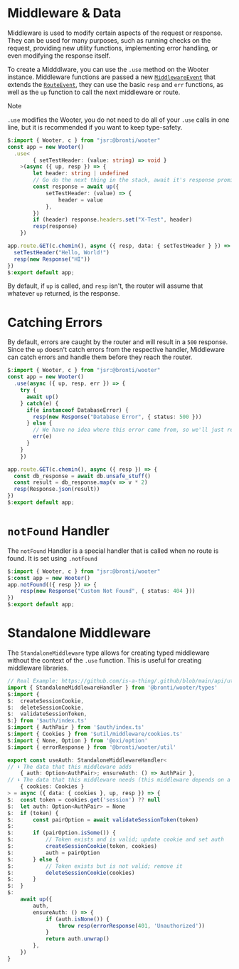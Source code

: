 # Middleware & Data

Middleware is used to modify certain aspects of the request or response. They
can be used for many purposes, such as running checks on the request, providing
new utility functions, implementing error handling, or even modifying the
response itself.

To create a Midddlware, you can use the `.use` method on the Wooter instance.
Middleware functions are passed a new
[`MiddlewareEvent`](https://jsr.io/@bronti/wooter/doc/~/MiddlewareEvent) that
extends the [`RouteEvent`](https://jsr.io/@bronti/wooter/doc/~/RouteEvent), they
can use the basic `resp` and `err` functions, as well as the `up` function to
call the next middleware or route.

<!-- deno-fmt-ignore -->
> [!NOTE]
> `.use` modifies the Wooter, you do not need to do all of your `.use`
> calls in one line, but it is recommended if you want to keep type-safety.

```ts
$:import { Wooter, c } from "jsr:@bronti/wooter"
const app = new Wooter()
  .use<
		{ setTestHeader: (value: string) => void }
	>(async ({ up, resp }) => {
		let header: string | undefined
		// Go do the next thing in the stack, await it's response promise
		const response = await up({
			setTestHeader: (value) => {
				header = value
			},
		})
		if (header) response.headers.set("X-Test", header)
		resp(response)
	})

app.route.GET(c.chemin(), async ({ resp, data: { setTestHeader } }) => {
  setTestHeader("Hello, World!")
  resp(new Response("HI"))
})
$:export default app;
```

By default, if `up` is called, and `resp` isn't, the router will assume that
whatever `up` returned, is the response.

# Catching Errors

By default, errors are caught by the router and will result in a `500` response.
Since the `up` doesn't catch errors from the respective handler, Middleware can
catch errors and handle them before they reach the router.

```ts
$:import { Wooter, c } from "jsr:@bronti/wooter"
const app = new Wooter()
  .use(async ({ up, resp, err }) => {
    try {
      await up()
    } catch(e) {
      if(e instanceof DatabaseError) {
        resp(new Response("Database Error", { status: 500 }))
      } else {
        // We have no idea where this error came from, so we'll just rethrow it.
        err(e)
      }
    }
	})

app.route.GET(c.chemin(), async ({ resp }) => {
  const db_response = await db.unsafe_stuff()
  const result = db_response.map(v => v * 2)
  resp(Response.json(result))
})
$:export default app;
```

# `notFound` Handler

The `notFound` Handler is a special handler that is called when no route is
found. It is set using `.notFound`

```ts
$:import { Wooter, c } from "jsr:@bronti/wooter"
$:const app = new Wooter()
app.notFound(({ resp }) => {
	resp(new Response("Custom Not Found", { status: 404 }))
})
$:export default app;
```

# Standalone Middleware

The `StandaloneMiddleware` type allows for creating typed middleware without the
context of the `.use` function. This is useful for creating middleware
libraries.

```ts
// Real Example: https://github.com/is-a-thing/.github/blob/main/api/util/middleware/auth.ts
import { StandaloneMiddlewareHandler } from '@bronti/wooter/types'
$:import {
$:	createSessionCookie,
$:	deleteSessionCookie,
$:	validateSessionToken,
$:} from '$auth/index.ts'
$:import { AuthPair } from '$auth/index.ts'
$:import { Cookies } from '$util/middleware/cookies.ts'
$:import { None, Option } from '@oxi/option'
$:import { errorResponse } from '@bronti/wooter/util'

export const useAuth: StandaloneMiddlewareHandler<
// ⬇️ The data that this middleware adds
	{ auth: Option<AuthPair>; ensureAuth: () => AuthPair },
// ⬇️ The data that this middleware needs (this middleware depends on a `useCookies` middleware)
	{ cookies: Cookies }
> = async ({ data: { cookies }, up, resp }) => {
$:	const token = cookies.get('session') ?? null
$:	let auth: Option<AuthPair> = None
$:	if (token) {
$:		const pairOption = await validateSessionToken(token)
$:
$:		if (pairOption.isSome()) {
$:			// Token exists and is valid; update cookie and set auth
$:			createSessionCookie(token, cookies)
$:			auth = pairOption
$:		} else {
$:			// Token exists but is not valid; remove it
$:			deleteSessionCookie(cookies)
$:		}
$:	}
$:
	await up({
		auth,
		ensureAuth: () => {
			if (auth.isNone()) {
				throw resp(errorResponse(401, 'Unauthorized'))
			}
			return auth.unwrap()
		},
	})
}
```
